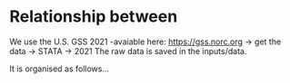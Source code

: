 # Relationship between 

We use the U.S. GSS 2021 -avaiable here: https://gss.norc.org -> get the data -> STATA -> 2021
The raw data is saved in the inputs/data.

It is organised as follows...